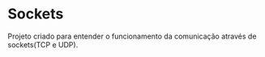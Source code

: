 # Sockets

Projeto criado para entender o funcionamento da comunicação através de sockets(TCP e UDP).
